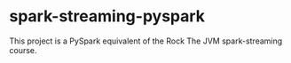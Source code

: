 # spark-streaming-pyspark

This project is a PySpark equivalent of the Rock The JVM spark-streaming course.
